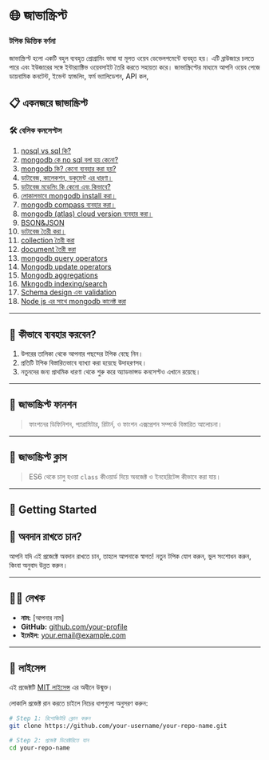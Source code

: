 # 🌐 জাভাস্ক্রিপ্ট 

### টপিক ভিত্তিক বর্ণনা
জাভাস্ক্রিপ্ট হলো একটি বহুল ব্যবহৃত প্রোগ্রামিং ভাষা যা মূলত ওয়েব ডেভেলপমেন্টে ব্যবহৃত হয়। এটি ব্রাউজারে চলতে পারে এবং ইউজারের সঙ্গে ইন্টার‌্যাক্টিভ ওয়েবসাইট তৈরি করতে সহায়তা করে। জাভাস্ক্রিপ্টের মাধ্যমে আপনি ওয়েব পেজে ডায়নামিক কনটেন্ট, ইভেন্ট হ্যান্ডলিং, ফর্ম ভ্যালিডেশন, API কল, 


## 📋 একনজরে জাভাস্ক্রিপ্ট

### 🛠️ বেসিক কনসেপ্টস

1. [nosql vs sql কি?](#আউটপুট)
2. [mongodb কে no sql বলা হয় কেনো?](#ভেরিএবল)
3. [mongodb কি? কেনো ব্যবহার করা হয়?](#অপারেটর)
4. [ডাটাবেজ, কালেকশন, ডকুমেন্ট এর ধারণা।](#ডাটাটাইপ)
5. [ডাটাবেজ মডেলিং কি কেনো এবং কিভাবে?](#ইভেন্ট)
6. [লোকালভাবে mongodb install করা।](#স্ট্রিং)
7. [mongodb compass ব্যবহার করা।](#স্ট্রিং-টেমপ্লেট)
8. [mongodb (atlas) cloud version ব্যবহার করা।](#নাম্বার)
9. [BSON&JSON ](#অ্যারে)
10. [ডাটাবেজ তৈরী করা।](#ডেইট)
11. [collection তৈরী করা](#বুলিয়ান)
12. [document তৈরী করা](#কমপারিজন)
13. [mongodb query operators](#কন্ডিশনাল)
14. [Mongodb update operators](#লুপ)
15. [Mongodb aggregations](#ইটারেবল)
16. [Mkngodb indexing/search](#ইটারেবল)
17. [Schema design এবং validation](#ইটারেবল)
18. [Node js এর সাথে mongodb কানেক্ট করা](#ইটারেবল)

---

## 📝 কীভাবে ব্যবহার করবেন?

1. উপরের তালিকা থেকে আপনার পছন্দের টপিক বেছে নিন।
2. প্রতিটি টপিক বিস্তারিতভাবে ব্যাখ্যা করা হয়েছে উদাহরণসহ।
3. নতুনদের জন্য প্রাথমিক ধারণা থেকে শুরু করে অ্যাডভান্সড কনসেপ্টও এখানে রয়েছে।

---


## 🔸 জাভাস্ক্রিপ্ট ফানশন
> ফাংশনের ডিফিনিশন, প্যারামিটার, রিটার্ন, ও ফাংশন এক্সপ্রেশন সম্পর্কে বিস্তারিত আলোচনা।

---

## 🔸 জাভাস্ক্রিপ্ট ক্লাস
> ES6 থেকে চালু হওয়া `class` কীওয়ার্ড দিয়ে অবজেক্ট ও ইনহেরিটেন্স কীভাবে করা যায়।

---


## 🚀 Getting Started


## 📌 অবদান রাখতে চান?

আপনি যদি এই প্রজেক্টে অবদান রাখতে চান, তাহলে আপনাকে স্বাগত! নতুন টপিক যোগ করুন, ভুল সংশোধন করুন, কিংবা অনুবাদ উন্নত করুন।

---

## 🧑‍💻 লেখক

- **নাম:** [আপনার নাম]
- **GitHub:** [github.com/your-profile](https://github.com/your-profile)
- **ইমেইল:** your.email@example.com

---

## 📄 লাইসেন্স

এই প্রজেক্টটি [MIT লাইসেন্স](LICENSE) এর অধীনে উন্মুক্ত।


লোকালি প্রজেক্ট রান করতে চাইলে নিচের ধাপগুলো অনুসরণ করুন:

```bash
# Step 1: রিপোজিটরি ক্লোন করুন
git clone https://github.com/your-username/your-repo-name.git

# Step 2: প্রজেক্ট ডিরেক্টরিতে যান
cd your-repo-name

